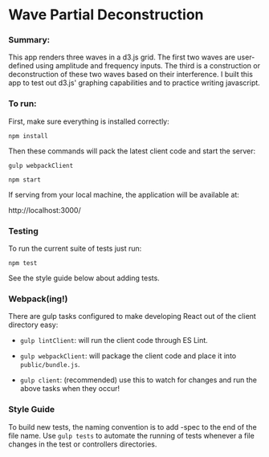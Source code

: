 # Wave Partial Deconstruction

### Summary:

This app renders three waves in a d3.js grid. The first two waves are user-defined using amplitude and frequency inputs. The third is a construction or deconstruction of these two waves based on their interference.
I built this app to test out d3.js' graphing capabilities and to practice writing javascript.


### To run:

First, make sure everything is installed correctly:

`npm install`

Then these commands will pack the latest client code and start the server:

`gulp webpackClient`

`npm start`

If serving from your local machine, the application will be available at:

http://localhost:3000/


### Testing

To run the current suite of tests just run:

`npm test`

See the style guide below about adding tests.


### Webpack(ing!)

There are gulp tasks configured to make developing React out of the client directory easy:

* `gulp lintClient`: will run the client code through ES Lint.

* `gulp webpackClient`: will package the client code and place it into `public/bundle.js`.

* `gulp client`: (recommended) use this to watch for changes and run the above tasks when they occur!


### Style Guide
To build new tests, the naming convention is to add -spec to the end of the file name. Use `gulp tests` to automate the running of tests whenever a file changes in the test or controllers directories.
